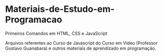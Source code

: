 # Materiais-de-Estudo-em-Programacao
Primeiros Comandos em HTML, CSS e JavaScript

Arquivos referentes ao Curso de Javascript do Curso em Vídeo (Professor Gustavo Guanabara) e outros materiais de aprendizado em programação.
